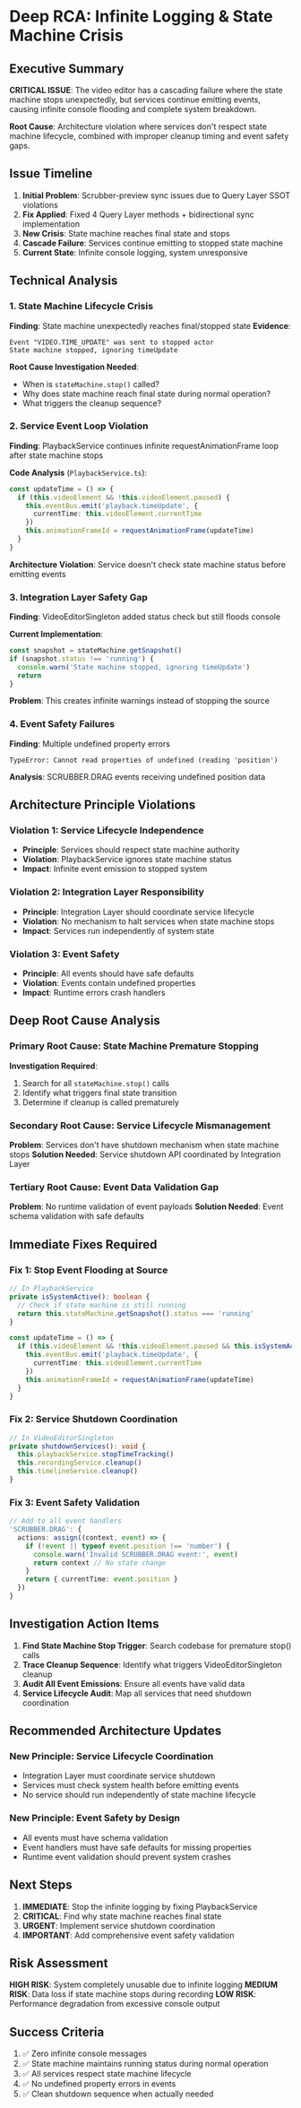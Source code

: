# Deep RCA: Infinite Logging & State Machine Crisis

## Executive Summary

**CRITICAL ISSUE**: The video editor has a cascading failure where the state machine stops unexpectedly, but services continue emitting events, causing infinite console flooding and complete system breakdown.

**Root Cause**: Architecture violation where services don't respect state machine lifecycle, combined with improper cleanup timing and event safety gaps.

## Issue Timeline

1. **Initial Problem**: Scrubber-preview sync issues due to Query Layer SSOT violations
2. **Fix Applied**: Fixed 4 Query Layer methods + bidirectional sync implementation
3. **New Crisis**: State machine reaches final state and stops
4. **Cascade Failure**: Services continue emitting to stopped state machine
5. **Current State**: Infinite console logging, system unresponsive

## Technical Analysis

### 1. State Machine Lifecycle Crisis

**Finding**: State machine unexpectedly reaches final/stopped state
**Evidence**: 
```
Event "VIDEO.TIME_UPDATE" was sent to stopped actor
State machine stopped, ignoring timeUpdate
```

**Root Cause Investigation Needed**:
- When is `stateMachine.stop()` called?
- Why does state machine reach final state during normal operation?
- What triggers the cleanup sequence?

### 2. Service Event Loop Violation

**Finding**: PlaybackService continues infinite requestAnimationFrame loop after state machine stops

**Code Analysis** (`PlaybackService.ts`):
```typescript
const updateTime = () => {
  if (this.videoElement && !this.videoElement.paused) {
    this.eventBus.emit('playback.timeUpdate', {
      currentTime: this.videoElement.currentTime
    })
    this.animationFrameId = requestAnimationFrame(updateTime)
  }
}
```

**Architecture Violation**: Service doesn't check state machine status before emitting events

### 3. Integration Layer Safety Gap

**Finding**: VideoEditorSingleton added status check but still floods console

**Current Implementation**:
```typescript
const snapshot = stateMachine.getSnapshot()
if (snapshot.status !== 'running') {
  console.warn('State machine stopped, ignoring timeUpdate')
  return
}
```

**Problem**: This creates infinite warnings instead of stopping the source

### 4. Event Safety Failures

**Finding**: Multiple undefined property errors
```
TypeError: Cannot read properties of undefined (reading 'position')
```

**Analysis**: SCRUBBER.DRAG events receiving undefined position data

## Architecture Principle Violations

### Violation 1: Service Lifecycle Independence
- **Principle**: Services should respect state machine authority
- **Violation**: PlaybackService ignores state machine status
- **Impact**: Infinite event emission to stopped system

### Violation 2: Integration Layer Responsibility
- **Principle**: Integration Layer should coordinate service lifecycle
- **Violation**: No mechanism to halt services when state machine stops
- **Impact**: Services run independently of system state

### Violation 3: Event Safety
- **Principle**: All events should have safe defaults
- **Violation**: Events contain undefined properties
- **Impact**: Runtime errors crash handlers

## Deep Root Cause Analysis

### Primary Root Cause: State Machine Premature Stopping
**Investigation Required**: 
1. Search for all `stateMachine.stop()` calls
2. Identify what triggers final state transition
3. Determine if cleanup is called prematurely

### Secondary Root Cause: Service Lifecycle Mismanagement
**Problem**: Services don't have shutdown mechanism when state machine stops
**Solution Needed**: Service shutdown API coordinated by Integration Layer

### Tertiary Root Cause: Event Data Validation Gap
**Problem**: No runtime validation of event payloads
**Solution Needed**: Event schema validation with safe defaults

## Immediate Fixes Required

### Fix 1: Stop Event Flooding at Source
```typescript
// In PlaybackService
private isSystemActive(): boolean {
  // Check if state machine is still running
  return this.stateMachine.getSnapshot().status === 'running'
}

const updateTime = () => {
  if (this.videoElement && !this.videoElement.paused && this.isSystemActive()) {
    this.eventBus.emit('playback.timeUpdate', {
      currentTime: this.videoElement.currentTime
    })
    this.animationFrameId = requestAnimationFrame(updateTime)
  }
}
```

### Fix 2: Service Shutdown Coordination
```typescript
// In VideoEditorSingleton
private shutdownServices(): void {
  this.playbackService.stopTimeTracking()
  this.recordingService.cleanup()
  this.timelineService.cleanup()
}
```

### Fix 3: Event Safety Validation
```typescript
// Add to all event handlers
'SCRUBBER.DRAG': {
  actions: assign((context, event) => {
    if (!event || typeof event.position !== 'number') {
      console.warn('Invalid SCRUBBER.DRAG event:', event)
      return context // No state change
    }
    return { currentTime: event.position }
  })
}
```

## Investigation Action Items

1. **Find State Machine Stop Trigger**: Search codebase for premature stop() calls
2. **Trace Cleanup Sequence**: Identify what triggers VideoEditorSingleton cleanup
3. **Audit All Event Emissions**: Ensure all events have valid data
4. **Service Lifecycle Audit**: Map all services that need shutdown coordination

## Recommended Architecture Updates

### New Principle: Service Lifecycle Coordination
- Integration Layer must coordinate service shutdown
- Services must check system health before emitting events
- No service should run independently of state machine lifecycle

### New Principle: Event Safety by Design
- All events must have schema validation
- Event handlers must have safe defaults for missing properties
- Runtime event validation should prevent system crashes

## Next Steps

1. **IMMEDIATE**: Stop the infinite logging by fixing PlaybackService
2. **CRITICAL**: Find why state machine reaches final state
3. **URGENT**: Implement service shutdown coordination
4. **IMPORTANT**: Add comprehensive event safety validation

## Risk Assessment

**HIGH RISK**: System completely unusable due to infinite logging
**MEDIUM RISK**: Data loss if state machine stops during recording
**LOW RISK**: Performance degradation from excessive console output

## Success Criteria

1. ✅ Zero infinite console messages
2. ✅ State machine maintains running status during normal operation
3. ✅ All services respect state machine lifecycle
4. ✅ No undefined property errors in events
5. ✅ Clean shutdown sequence when actually needed